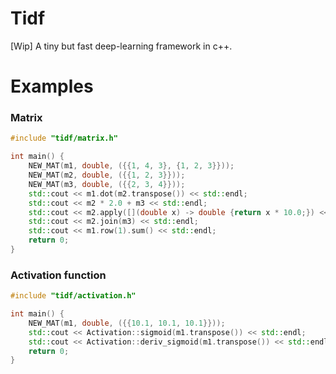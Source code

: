 # Tidf
[Wip] A tiny but fast deep-learning framework in c++.  

# Examples

### Matrix
```cpp
#include "tidf/matrix.h"

int main() {
    NEW_MAT(m1, double, ({{1, 4, 3}, {1, 2, 3}}));
    NEW_MAT(m2, double, ({{1, 2, 3}}));
    NEW_MAT(m3, double, ({{2, 3, 4}}));
    std::cout << m1.dot(m2.transpose()) << std::endl;
    std::cout << m2 * 2.0 + m3 << std::endl;
    std::cout << m2.apply([](double x) -> double {return x * 10.0;}) << std::endl;
    std::cout << m2.join(m3) << std::endl;
    std::cout << m1.row(1).sum() << std::endl;
    return 0;
}
```

### Activation function
```cpp
#include "tidf/activation.h"

int main() {
    NEW_MAT(m1, double, ({{10.1, 10.1, 10.1}}));
    std::cout << Activation::sigmoid(m1.transpose()) << std::endl;
    std::cout << Activation::deriv_sigmoid(m1.transpose()) << std::endl;
    return 0;
}
```
